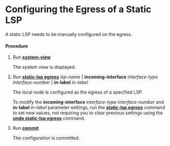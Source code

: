 Configuring the Egress of a Static LSP
======================================

A static LSP needs to be manually configured on the egress.

#### Procedure

1. Run [**system-view**](cmdqueryname=system-view)
   
   
   
   The system view is displayed.
2. Run [**static-lsp egress**](cmdqueryname=static-lsp+egress+incoming-interface+in-label) *lsp-name* [ **incoming-interface** *interface-type* *interface-number* ] **in-label** *in-label*
   
   
   
   The local node is configured as the egress of a specified LSP.
   
   To modify the **incoming-interface** *interface-type* *interface-number* and **in-label** *in-label* parameter settings, run the [**static-lsp egress**](cmdqueryname=static-lsp+egress) command to set new values, not requiring you to clear previous settings using the [**undo static-lsp egress**](cmdqueryname=undo+static-lsp+egress) command.
3. Run [**commit**](cmdqueryname=commit)
   
   
   
   The configuration is committed.